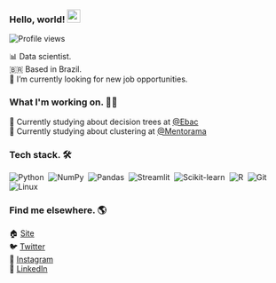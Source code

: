 
### Hello, world! <img src="https://raw.githubusercontent.com/kaueMarques/kaueMarques/master/hi.gif" width="24px">
<p align="left"> <img src="https://komarev.com/ghpvc/?username=jerryaugusto&color=9580FF&style=flat" alt="Profile views" /> </p>

📊 Data scientist. <br>
🇧🇷 Based in Brazil. <br>
🔭 I’m currently looking for new job opportunities. <br>

### What I'm working on. 👨‍💻

<!-- 🙋 Currently building my personal website - [jerryaugusto.com](https://jerryaugusto.com) <br> -->
🌳 Currently studying about decision trees at [@Ebac](https://ebaconline.com.br) <br>
🐺 Currently studying about clustering at [@Mentorama](https://mentorama.com.br)


### Tech stack. 🛠

![Python](https://img.shields.io/badge/-Python-22212C?style=flat&logo=python&logoColor=FFFF80)&nbsp;
![NumPy](https://img.shields.io/badge/-NumPy-22212C?style=flat&logo=numpy&logoColor=9580FF)&nbsp;
![Pandas](https://img.shields.io/badge/-Pandas-22212C?style=flat&logo=pandas&logoColor=F8F8F2)&nbsp;
![Streamlit](https://img.shields.io/badge/-Streamlit-22212C?style=flat&logo=streamlit&logoColor=FF9580)&nbsp;
![Scikit-learn](https://img.shields.io/badge/-Scikitlearn-22212C?style=flat&logo=scikit-learn&logoColor=FFCA80)&nbsp;
![R](https://img.shields.io/badge/-R-22212C?style=flat&logo=r&logoColor=9580FF)&nbsp;
![Git](https://img.shields.io/badge/-Git-22212C?style=flat&logo=git&logoColor=FFCA80)&nbsp;
![Linux](https://img.shields.io/badge/-Linux-22212C?style=flat&logo=linux&logoColor=FFCA80)&nbsp;
<!-- ![Erlang](https://img.shields.io/badge/-Erlang-22212C?style=flat&logo=erlang&logoColor=FF9580)&nbsp; -->


### Find me elsewhere. 🌎

🏠 [Site](https://jerryaugusto.com) <br>
🐦 [Twitter](https://twitter.com/jerryaugustods) <br>
📸 [Instagram](https://instagram.com/jerryaugustods) <br>
💼 [LinkedIn](https://www.linkedin.com/in/jerryaugustods) <br>
